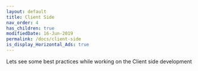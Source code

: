 ```yaml
---
layout: default
title: Client Side
nav_order: 4
has_children: true
modifiedDate: 16-Jun-2019
permalink: /docs/client-side
is_display_Horizontal_Ads: true
---
```


Lets see some best practices while working on the Client side development
